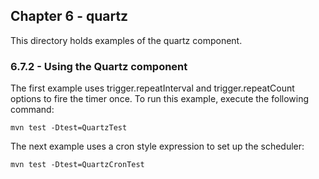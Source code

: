 Chapter 6 - quartz
----------------

This directory holds examples of the quartz component.

### 6.7.2 - Using the Quartz component

The first example uses trigger.repeatInterval and trigger.repeatCount options to fire the timer once. To run this example, execute the following command:

    mvn test -Dtest=QuartzTest

The next example uses a cron style expression to set up the scheduler:

    mvn test -Dtest=QuartzCronTest